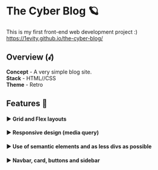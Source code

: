 # The Cyber Blog 🪐
This is my first front-end web development project :) <br>
https://1evity.github.io/the-cyber-blog/


## Overview (𝓲)

**Concept** - A very simple blog site. <br>
**Stack** - HTML//CSS <br>
**Theme** - Retro



## Features 💫

#### ▶ Grid and Flex layouts
#### ▶ Responsive design (media query)
#### ▶ Use of semantic elements and as less divs as possible
#### ▶ Navbar, card, buttons and sidebar

